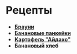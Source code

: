 # Рецепты

- [**Брауни**](brownie.md)
- [**Банановые панкейки**](banana_pancake.md)
- [**Картофель "Айдахо"**](aidaho.md)
- **Банановый хлеб**